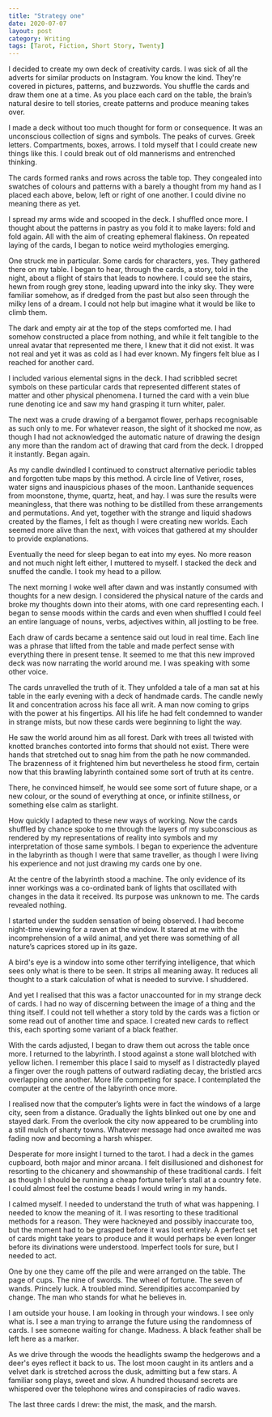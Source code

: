 ```yaml
---
title: "Strategy one"
date: 2020-07-07
layout: post
category: Writing
tags: [Tarot, Fiction, Short Story, Twenty]
---
```

I decided to create my own deck of creativity cards. I was sick of all the adverts for similar products on Instagram. You know the kind. They're covered in pictures, patterns, and buzzwords. You shuffle the cards and draw them one at a time. As you place each card on the table, the brain’s natural desire to tell stories, create patterns and produce meaning takes over. 

I made a deck without too much thought for form or consequence. It was an unconscious collection of signs and symbols. The peaks of curves. Greek letters. Compartments, boxes, arrows. I told myself that I could create new things like this. I could break out of old mannerisms and entrenched thinking.

The cards formed ranks and rows across the table top. They congealed into swatches of colours and patterns with a barely a thought from my hand as I placed each above, below, left or right of one another. I could divine no meaning there as yet.

I spread my arms wide and scooped in the deck. I shuffled once more. I thought about the patterns in pastry as you fold it to make layers: fold and fold again. All with the aim of creating ephemeral flakiness. On repeated laying of the cards, I began to notice weird mythologies emerging.

One struck me in particular. Some cards for characters, yes. They gathered there on my table. I began to hear, through the cards, a story, told in the night, about a flight of stairs that leads to nowhere. I could see the stairs, hewn from rough grey stone, leading upward into the inky sky. They were familiar somehow, as if dredged from the past but also seen through the milky lens of a dream. I could not help but imagine what it would be like to climb them.

The dark and empty air at the top of the steps comforted me. I had somehow constructed a place from nothing, and while it felt tangible to the unreal avatar that represented me there, I knew that it did not exist. It was not real and yet it was as cold as I had ever known. My fingers felt blue as I reached for another card.

I included various elemental signs in the deck. I had scribbled secret symbols on these particular cards that represented different states of matter and other physical phenomena. I turned the card with a vein blue rune denoting ice and saw my hand grasping it turn whiter, paler.

The next was a crude drawing of a bergamot flower, perhaps recognisable as such only to me. For whatever reason, the sight of it shocked me now, as though I had not acknowledged the automatic nature of drawing the design any more than the random act of drawing that card from the deck. I dropped it instantly. Began again.

As my candle dwindled I continued to construct alternative periodic tables and forgotten tube maps by this method. A circle line of Vetiver, roses, water signs and inauspicious phases of the moon. Lanthanide sequences from moonstone, thyme, quartz, heat, and hay. I was sure the results were meaningless, that there was nothing to be distilled from these arrangements and permutations. And yet, together with the strange and liquid shadows created by the flames, I felt as though I were creating new worlds. Each seemed more alive than the next, with voices that gathered at my shoulder to provide explanations.

Eventually the need for sleep began to eat into my eyes. No more reason and not much night left either, I muttered to myself. I stacked the deck and snuffed the candle. I took my head to a pillow. 

The next morning I woke well after dawn and was instantly consumed with thoughts for a new design. I considered the physical nature of the cards and broke my thoughts down into their atoms, with one card representing each. I began to sense moods within the cards and even when shuffled I could feel an entire language of nouns, verbs, adjectives within, all jostling to be free. 

Each draw of cards became a sentence said out loud in real time. Each line was a phrase that lifted from the table and made perfect sense with everything there in present tense. It seemed to me that this new improved deck was now narrating the world around me. I was speaking with some other voice.

The cards unravelled the truth of it. They unfolded a tale of a man sat at his table in the early evening with a deck of handmade cards. The candle newly lit and concentration across his face all writ. A man now coming to grips with the power at his fingertips. All his life he had felt condemned to wander in strange mists, but now these cards were beginning to light the way.

He saw the world around him as all forest. Dark with trees all twisted with knotted branches contorted into forms that should not exist. There were hands that stretched out to snag him from the path he now commanded. The brazenness of it frightened him but nevertheless he stood firm, certain now that this brawling labyrinth contained some sort of truth at its centre.

There, he convinced himself, he would see some sort of future shape, or a new colour, or the sound of everything at once, or infinite stillness, or something else calm as starlight. 

How quickly I adapted to these new ways of working. Now the cards shuffled by chance spoke to me through the layers of my subconscious as rendered by my representations of reality into symbols and my interpretation of those same symbols. I began to experience the adventure in the labyrinth as though I were that same traveller, as though I were living his experience and not just drawing my cards one by one.

At the centre of the labyrinth stood a machine. The only evidence of its inner workings was a co-ordinated bank of lights that oscillated with changes in the data it received. Its purpose was unknown to me. The cards revealed nothing.

I started under the sudden sensation of being observed. I had become night-time viewing for a raven at the window. It stared at me with the incomprehension of a wild animal, and yet there was something of all nature’s caprices stored up in its gaze.

A bird's eye is a window into some other terrifying intelligence, that which sees only what is there to be seen. It strips all meaning away. It reduces all thought to a stark calculation of what is needed to survive. I shuddered.

And yet I realised that this was a factor unaccounted for in my strange deck of cards. I had no way of discerning between the image of a thing and the thing itself. I could not tell whether a story told by the cards was a fiction or some read out of another time and space. I created new cards to reflect this, each sporting some variant of a black feather.

With the cards adjusted, I began to draw them out across the table once more. I returned to the labyrinth. I stood against a stone wall blotched with yellow lichen. I remember this place I said to myself as I distractedly played a finger over the rough pattens of outward radiating decay, the bristled arcs overlapping one another. More life competing for space. I contemplated the computer at the centre of the labyrinth once more.

I realised now that the computer’s lights were in fact the windows of a large city, seen from a distance. Gradually the lights blinked out one by one and stayed dark. From the overlook the city now appeared to be crumbling into a still mulch of shanty towns. Whatever message had once awaited me was fading now and becoming a harsh whisper. 

Desperate for more insight I turned to the tarot. I had a deck in the games cupboard, both major and minor arcana. I felt disillusioned and dishonest for resorting to the chicanery and showmanship of these traditional cards. I felt as though I should be running a cheap fortune teller’s stall at a country fete. I could almost feel the costume beads I would wring in my hands. 

I calmed myself. I needed to understand the truth of what was happening. I needed to know the meaning of it. I was resorting to these traditional methods for a reason. They were hackneyed and possibly inaccurate too, but the moment had to be grasped before it was lost entirely. A perfect set of cards might take years to produce and it would perhaps be even longer before its divinations were understood. Imperfect tools for sure, but I needed to act.

One by one they came off the pile and were arranged on the table. The page of cups. The nine of swords. The wheel of fortune. The seven of wands. Princely luck. A troubled mind. Serendipities accompanied by change. The man who stands for what he believes in.

I am outside your house. I am looking in through your windows. I see only what is. I see a man trying to arrange the future using the randomness of cards. I see someone waiting for change. Madness. A black feather shall be left here as a marker.

As we drive through the woods the headlights swamp the hedgerows and a deer's eyes reflect it back to us. The lost moon caught in its antlers and a velvet dark is stretched across the dusk, admitting but a few stars. A familiar song plays, sweet and slow.  A hundred thousand secrets are whispered over the telephone wires and conspiracies of radio waves.

The last three cards I drew: the mist, the mask, and the marsh.